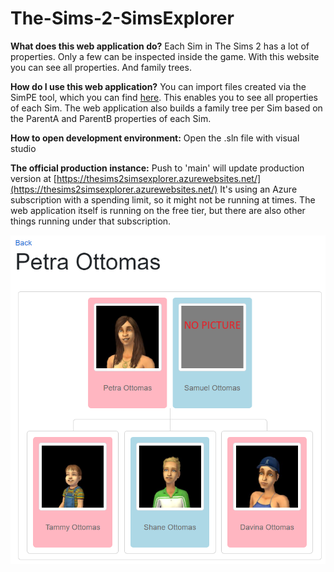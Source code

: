 # The-Sims-2-SimsExplorer

**What does this web application do?**
Each Sim in The Sims 2 has a lot of properties. Only a few can be inspected inside the game. With this website you can see all properties. And family trees.

**How do I use this web application?**
You can import files created via the SimPE tool, which you can find [here](https://sourceforge.net/projects/simpe/).
This enables you to see all properties of each Sim.
The web application also builds a family tree per Sim based on the ParentA and ParentB properties of each Sim.

**How to open development environment:**
Open the .sln file with visual studio

**The official production instance:**
Push to 'main' will update production version at [https://thesims2simsexplorer.azurewebsites.net/](https://thesims2simsexplorer.azurewebsites.net/)
It's using an Azure subscription with a spending limit, so it might not be running at times. The web application itself is running on the free tier, but there are also other things running under that subscription.

![Family tree](/SimsexplorerFamilyTree.png)
